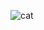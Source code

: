 ![cat](https://user-images.githubusercontent.com/79081800/200179400-aebcf2d2-f64e-4b92-b927-bb873749c4c7.gif)
